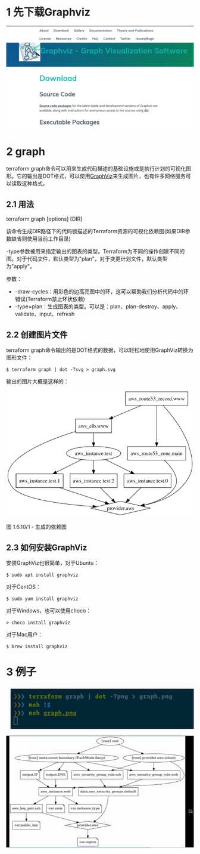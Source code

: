 
# 1 先下载Graphviz 

![](image/Pasted%20image%2020231117225921.png)

# 2 graph

terraform graph命令可以用来生成代码描述的基础设施或是执行计划的可视化图形。它的输出是DOT格式，可以使用[GraphViz](http://www.graphviz.org/)来生成图片，也有许多网络服务可以读取这种格式。

## 2.1 用法

terraform graph [options] [DIR]

该命令生成DIR路径下的代码锁描述的Terraform资源的可视化依赖图(如果DIR参数缺省则使用当前工作目录)

-type参数被用来指定输出的图表的类型。Terraform为不同的操作创建不同的图。对于代码文件，默认类型为"plan"，对于变更计划文件，默认类型为"apply"。

参数：
- -draw-cycles：用彩色的边高亮图中的环，这可以帮助我们分析代码中的环错误(Terraform禁止环状依赖)
- -type=plan：生成图表的类型。可以是：plan、plan-destroy、apply、validate、input、refresh

## 2.2 创建图片文件

terraform graph命令输出的是DOT格式的数据，可以轻松地使用GraphViz转换为图形文件：

```
$ terraform graph | dot -Tsvg > graph.svg
```

输出的图片大概是这样的：

![生成的依赖图](https://raw.githubusercontent.com/lonegunmanb/introduction-to-terraform-pic/master/2020-11-25/1606272727693-image.png)

图 1.6.10/1 - 生成的依赖图

## 2.3 如何安装GraphViz

安装GraphViz也很简单，对于Ubuntu：

```
$ sudo apt install graphviz
```

对于CentOS：

```
$ sudo yum install graphviz
```

对于Windows，也可以使用choco：

```
> choco install graphviz
```

对于Mac用户：

```
$ brew install graphviz
```


# 3 例子

![](image/Pasted%20image%2020231117230003.png)


![](image/Pasted%20image%2020231117230016.png)

